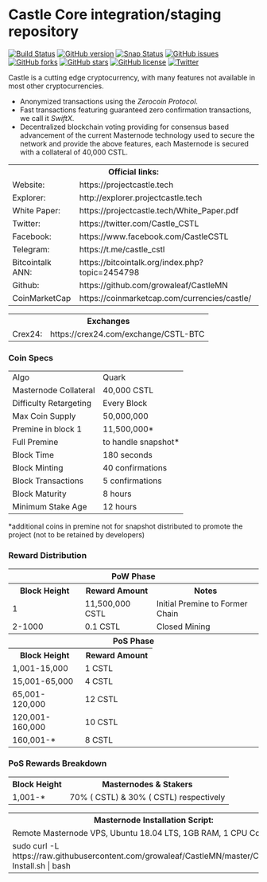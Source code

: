 Castle Core integration/staging repository
=====================================

[![Build Status](https://travis-ci.org/growaleaf/CastleMN.svg?branch=master)](https://travis-ci.org/growaleaf/CastleMN) [![GitHub version](https://badge.fury.io/gh/castle%2Fcastle.svg)](https://badge.fury.io/gh/castle%2Fcastle) [![Snap Status](https://build.snapcraft.io/badge/castle/castle.svg)](https://build.snapcraft.io/user/castle/castle) [![GitHub issues](https://img.shields.io/github/issues/castle/castle.svg)](https://github.com/growaleaf/CastleMN/issues) [![GitHub forks](https://img.shields.io/github/forks/castle/castle.svg)](https://github.com/growaleaf/CastleMN/network) [![GitHub stars](https://img.shields.io/github/stars/castle/castle.svg)](https://github.com/growaleaf/CastleMN/stargazers) [![GitHub license](https://img.shields.io/github/license/castle/castle.svg)](https://github.com/growaleaf/CastleMN/blob/master/COPYING) [![Twitter](https://img.shields.io/twitter/url/https://github.com/growaleaf/CastleMN.svg?style=social)](https://twitter.com/intent/tweet?text=Wow:&url=http%3A%2F%2Fgithub.com%2Fcastle%2Fcastle)

Castle is a cutting edge cryptocurrency, with many features not available in most other cryptocurrencies.
- Anonymized transactions using the _Zerocoin Protocol_.
- Fast transactions featuring guaranteed zero confirmation transactions, we call it _SwiftX_.
- Decentralized blockchain voting providing for consensus based advancement of the current Masternode
  technology used to secure the network and provide the above features, each Masternode is secured
  with a collateral of 40,000 CSTL.

  
<table>
  <th colspan=2>Official links:</th>

<tr><td>Website:</td><td> https://projectcastle.tech</td></tr>
<tr><td>Explorer:</td><td> http://explorer.projectcastle.tech</td></tr>
<tr><td>White Paper:</td><td> https://projectcastle.tech/White_Paper.pdf</td></tr>
<tr><td>Twitter:</td><td> https://twitter.com/Castle_CSTL</td></tr>
<tr><td>Facebook:</td><td> https://www.facebook.com/CastleCSTL</td></tr>
<tr><td>Telegram:</td><td> https://t.me/castle_cstl</td></tr>
<tr><td>Bitcointalk ANN:</td><td> https://bitcointalk.org/index.php?topic=2454798</td></tr>
<tr><td>Github:</td><td> https://github.com/growaleaf/CastleMN</td></tr>
<tr><td>CoinMarketCap</td><td>https://coinmarketcap.com/currencies/castle/</td></tr>
</table>

<table>
  <th colspan=2>Exchanges</th>

<tr><td>Crex24:</td><td> https://crex24.com/exchange/CSTL-BTC</td></tr>
</table>



### Coin Specs
<table>
<tr><td>Algo</td><td>Quark</td></tr>
  <tr><td>Masternode Collateral</td><td>40,000 CSTL</td></tr>
<tr><td>Difficulty Retargeting</td><td>Every Block</td></tr>
<tr><td>Max Coin Supply</td><td>50,000,000</td></tr>
<tr><td>Premine in block 1</td><td>11,500,000*</td></tr>
<tr><td>Full Premine</td><td>to handle snapshot*</td></tr>
  <tr><td>Block Time</td><td>180 seconds</td></tr>
  <tr><td>Block Minting</td><td>40 confirmations</td></tr>
  <tr><td>Block Transactions</td><td>5 confirmations</td></tr>
  <tr><td>Block Maturity</td><td>8 hours</td></tr>
  <tr><td>Minimum Stake Age</td><td>12 hours</td></tr>
</table>
*additional coins in premine not for snapshot distributed to promote the project (not to be retained by developers)

### Reward Distribution

<table>
<th colspan=4>PoW Phase</th>
<tr><th>Block Height</th><th>Reward Amount</th><th>Notes</th></tr>
<tr><td>1</td><td>11,500,000 CSTL</td><td>Initial Premine to Former Chain</td></tr>
<tr><td>2-1000</td><td>0.1 CSTL</td><td>Closed Mining</td></tr>
<tr><th colspan=4>PoS Phase</th></tr>
<tr><th>Block Height</th><th colspan=1>Reward Amount</th></tr>
<tr><td>1,001-15,000</td><td>1 CSTL</td></tr>
  <tr><td>15,001-65,000</td><td>4 CSTL</td></tr>
  <tr><td>65,001-120,000</td><td>12 CSTL</td></tr>
    <tr><td>120,001-160,000</td><td>10 CSTL</td></tr>
  <tr><td>160,001-*</td><td>8 CSTL</td></tr>
</table>

### PoS Rewards Breakdown

<table>
<th>Block Height</th><th>Masternodes & Stakers</th>
<tr><td>1,001-*</td><td>70% ( CSTL) & 30% ( CSTL) respectively</td></tr>
</table>


<table>
  <th colspan=1>Masternode Installation Script:</th>
  <tr><td>Remote Masternode VPS, Ubuntu 18.04 LTS, 1GB RAM, 1 CPU Core </td></td>  
<tr><td>sudo curl -L https://raw.githubusercontent.com/growaleaf/CastleMN/master/CastleMN-Install.sh | bash</td></td>
</table>

